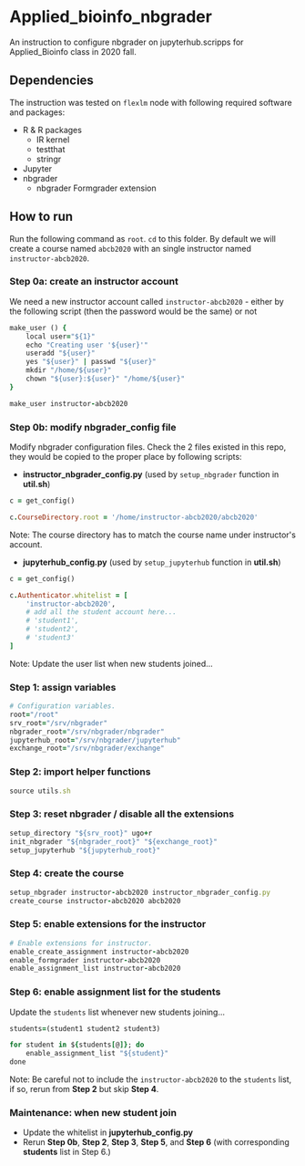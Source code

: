 # Applied_bioinfo_nbgrader
An instruction to configure nbgrader on jupyterhub.scripps for Applied_Bioinfo class in 2020 fall.

## Dependencies
The instruction was tested on `flexlm` node with following required software and packages:

- R & R packages
    - IR kernel
    - testthat
    - stringr
- Jupyter
- nbgrader
    - nbgrader Formgrader extension
    
  
## How to run
Run the following command as `root`. `cd` to this folder. By default we will create a course named `abcb2020` with an single instructor named `instructor-abcb2020`.


### Step 0a: create an instructor account
We need a new instructor account called `instructor-abcb2020` - either by the following script (then the password would be the same) or not
```ruby
make_user () {
    local user="${1}"
    echo "Creating user '${user}'"
    useradd "${user}"
    yes "${user}" | passwd "${user}"
    mkdir "/home/${user}"
    chown "${user}:${user}" "/home/${user}"
}

make_user instructor-abcb2020
```


### Step 0b: modify nbgrader_config file
Modify nbgrader configuration files. Check the 2 files existed in this repo, they would be copied to the proper place by following scripts:
- __instructor_nbgrader_config.py__ (used by `setup_nbgrader` function in __util.sh__)
```ruby
c = get_config()

c.CourseDirectory.root = '/home/instructor-abcb2020/abcb2020'
```
Note: The course directory has to match the course name under instructor's account.

- __jupyterhub_config.py__ (used by `setup_jupyterhub` function in __util.sh__)
```ruby
c = get_config()

c.Authenticator.whitelist = [
    'instructor-abcb2020',
    # add all the student account here...
    # 'student1',
    # 'student2',
    # 'student3'
]
```
Note: Update the user list when new students joined...


### Step 1: assign variables
```ruby
# Configuration variables.
root="/root"
srv_root="/srv/nbgrader"
nbgrader_root="/srv/nbgrader/nbgrader"
jupyterhub_root="/srv/nbgrader/jupyterhub"
exchange_root="/srv/nbgrader/exchange"
```

### Step 2: import helper functions
```ruby
source utils.sh
```


### Step 3: reset nbgrader / disable all the extensions
```ruby
setup_directory "${srv_root}" ugo+r
init_nbgrader "${nbgrader_root}" "${exchange_root}"
setup_jupyterhub "${jupyterhub_root}"
```


### Step 4: create the course
```ruby
setup_nbgrader instructor-abcb2020 instructor_nbgrader_config.py
create_course instructor-abcb2020 abcb2020
```


### Step 5: enable extensions for the instructor
```ruby
# Enable extensions for instructor.
enable_create_assignment instructor-abcb2020
enable_formgrader instructor-abcb2020
enable_assignment_list instructor-abcb2020
```


### Step 6: enable assignment list for the students
Update the `students` list whenever new students joining...
```ruby
students=(student1 student2 student3)

for student in ${students[@]}; do
    enable_assignment_list "${student}"
done
```
Note: Be careful not to include the `instructor-abcb2020` to the `students` list, if so, rerun from __Step 2__ but skip __Step 4__. 


### Maintenance: when new student join
- Update the whitelist in __jupyterhub_config.py__
- Rerun __Step 0b__,  __Step 2__, __Step 3__, __Step 5__, and __Step 6__ (with corresponding __students__ list in Step 6.) 

